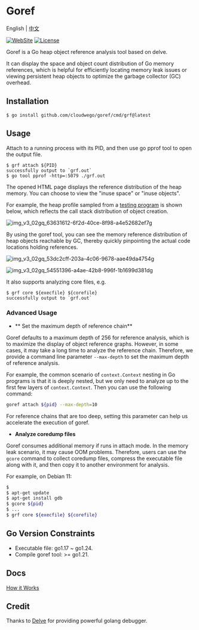 # Goref

English | [中文](README_cn.md)

[![WebSite](https://img.shields.io/website?up_message=cloudwego&url=https%3A%2F%2Fwww.cloudwego.io%2F)](https://www.cloudwego.io/)
[![License](https://img.shields.io/github/license/cloudwego/goref)](https://github.com/cloudwego/goref/blob/main/LICENSE-APACHE)

Goref is a Go heap object reference analysis tool based on delve.

It can display the space and object count distribution of Go memory references, which is helpful for efficiently locating memory leak issues or viewing persistent heap objects to optimize the garbage collector (GC) overhead.

## Installation

```
$ go install github.com/cloudwego/goref/cmd/grf@latest
```

## Usage

Attach to a running process with its PID, and then use go pprof tool to open the output file.

```
$ grf attach ${PID}
successfully output to `grf.out`
$ go tool pprof -http=:5079 ./grf.out
```

The opened HTML page displays the reference distribution of the heap memory. You can choose to view the "inuse space" or "inuse objects".

For example, the heap profile sampled from a [testing program](https://github.com/cloudwego/goref/blob/main/testdata/mockleak/main.go) is shown below, which reflects the call stack distribution of object creation.

![img_v3_02gq_63631612-6f2d-40ce-8f98-a4e52682ef7g](https://github.com/user-attachments/assets/9fb6bded-3f68-4b73-972d-a273c45b7680)

By using the goref tool, you can see the memory reference distribution of heap objects reachable by GC, thereby quickly pinpointing the actual code locations holding references.

![img_v3_02gq_53dc2cff-203a-4c06-9678-aae49da4754g](https://github.com/user-attachments/assets/7a6b5a83-e3cd-415f-a5c0-c88d6493e45b)

![img_v3_02gq_54551396-a4ae-42b8-996f-1b1699d381dg](https://github.com/user-attachments/assets/2466c26a-eb78-4be9-af48-7a25e851982a)

It also supports analyzing core files, e.g.

```
$ grf core ${execfile} ${corefile}
successfully output to `grf.out`
```

### Advanced Usage

- ** Set the maximum depth of reference chain**

Goref defaults to a maximum depth of 256 for reference analysis, which is to maximize the display of object reference graphs. However, in some cases, it may take a long time to analyze the reference chain. Therefore, we provide a command line parameter `--max-depth` to set the maximum depth of reference analysis.

For example, the common scenario of `context.Context` nesting in Go programs is that it is deeply nested, but we only need to analyze up to the first few layers of `context.Context`. Then you can use the following command:

```bash
goref attach ${pid} --max-depth=10
```

For reference chains that are too deep, setting this parameter can help us accelerate the execution of goref.

- **Analyze coredump files**

Goref consumes additional memory if runs in attach mode. In the memory leak scenario, it may cause OOM problems. Therefore, users can use the `gcore` command to collect coredump files, compress the executable file along with it, and then copy it to another environment for analysis.

For example, on Debian 11:

```bash
$ 
$ apt-get update
$ apt-get install gdb
$ gcore ${pid}
$ ...
$ grf core ${execfile} ${corefile}
```

## Go Version Constraints

- Executable file: go1.17 ~ go1.24.
- Compile goref tool: >= go1.21.


## Docs

[How it Works](docs/principle.md)

## Credit

Thanks to [Delve](https://github.com/go-delve/delve) for providing powerful golang debugger.
